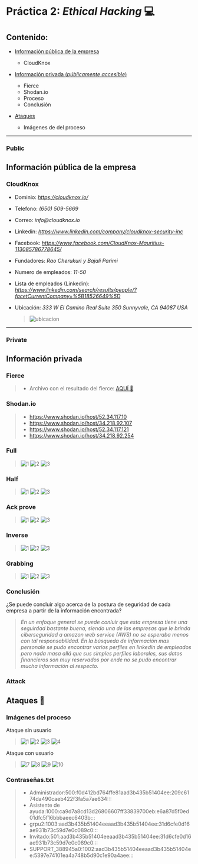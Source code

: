 # Práctica 2: _Ethical Hacking_ :computer:

## Contenido:

- [Información pública de la empresa](#public)
  - CloudKnox

- [Información privada (_públicamente accesible_)](#private)
  - Fierce
  - Shodan.io
  - Proceso
  - Conclusión

- [Ataques](#attack)
  - Imágenes de del proceso

---

### Public

## Información pública de la empresa

### CloudKnox

- Dominio: _https://cloudknox.io/_
- Telefono: _(650) 509-5669_
- Correo: _info@cloudknox.io_
- Linkedin: _https://www.linkedin.com/company/cloudknox-security-inc_
- Facebook: _https://www.facebook.com/CloudKnox-Mauritius-113085786778645/_
- Fundadores: _Rao Cherukuri y Bajali Parimi_
- Numero de empleados: _11-50_
- Lista de empleados (Linkedin): _https://www.linkedin.com/search/results/people/?facetCurrentCompany=%5B18526649%5D_

- Ubicación: _333 W El Camino Real Suite 350 Sunnyvale, CA 94087 USA_
  > ![ubicacion](images/cludknox.png)

---

### Private

## Información privada

### Fierce
> - Archivo con el resultado del fierce: [AQUÍ :link:](./Fierce.txt) 

### Shodan.io
> - https://www.shodan.io/host/52.34.117.10
> - https://www.shodan.io/host/34.218.92.107
> - https://www.shodan.io/host/52.34.117.121
> - https://www.shodan.io/host/34.218.92.254

### Full
> ![1](images/full/full1.png) 
> ![2](images/full/full2.png) 
> ![3](images/full/full3.png) 

### Half
> ![1](images/half/half1.png) 
> ![2](images/half/half2.png) 
> ![3](images/half/half3.png) 

### Ack prove
> ![1](images/ack_prove/ack1.png) 
> ![2](images/ack_prove/ack2.png) 
> ![3](images/ack_prove/ack3.png) 

### Inverse
> ![1](images/inverse/inverse1.png) 
> ![2](images/inverse/inverse2.png) 
> ![3](images/inverse/inverse3.png) 

### Grabbing
> ![1](images/grabbing/grabbing1.png) 
> ![2](images/grabbing/grabbing2.png) 
> ![3](images/grabbing/grabbing3.png) 

### Conclusión
¿Se puede concluir algo acerca de la postura de seguridad de cada empresa a partir de la información encontrada?
> _En un enfoque general se puede conluir que esta empresa tiene una seguirdad bastante buena, siendo una de las empresas que le brinda ciberseguridad a amazon web service (AWS) no se esperaba menos con tal responsabilidad. En la búsqueda de información mas personale se pudo encontrar varios perfiles en linkedin de empleados pero nada masa allá que sus simples perfiles laborales, sus datos financieros son muy reservados por ende no se pudo encontrar mucha información al respecto._

### Attack

## Ataques :calling:

### Imágenes del proceso

Ataque sin usuario

> ![1](images/attack/captura1.png) 
> ![2](images/attack/captura2.png) 
> ![3](images/attack/captura3.png) 
> ![4](images/attack/captura4.png)

Ataque con usuario

> ![7](images/attack/captura5.png) 
> ![8](images/attack/captura6.png) 
> ![9](images/attack/captura7.png) 
> ![10](images/attack/captura8.png)

### Contraseñas.txt

> - Administrador:500:f0d412bd764ffe81aad3b435b51404ee:209c6174da490caeb422f3fa5a7ae634:::
> - Asistente de ayuda:1000:ca9d7a8cd13d26806607ff33839700eb:e6a87d5f0ed01dfc5f16bbbaeec6403b:::
> - grpu2:1003:aad3b435b51404eeaad3b435b51404ee:31d6cfe0d16ae931b73c59d7e0c089c0:::
> - Invitado:501:aad3b435b51404eeaad3b435b51404ee:31d6cfe0d16ae931b73c59d7e0c089c0:::
> - SUPPORT_388945a0:1002:aad3b435b51404eeaad3b435b51404ee:5397e74101ea4a748b5d90c1e90a4aee:::
